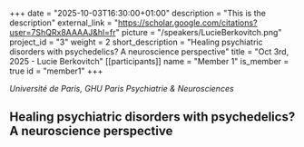 +++
date = "2025-10-03T16:30:00+01:00"
description = "This is the description"
external_link = "https://scholar.google.com/citations?user=7ShQRx8AAAAJ&hl=fr"
picture = "/speakers/LucieBerkovitch.png"
project_id = "3"
weight = 2
short_description = "Healing psychiatric disorders with psychedelics? A neuroscience perspective"
title = "Oct 3rd, 2025 - Lucie Berkovitch"
[[participants]]
    name = "Member 1"
    is_member = true
    id = "member1"
+++

_Université de Paris, GHU Paris Psychiatrie & Neurosciences_

## Healing psychiatric disorders with psychedelics? A neuroscience perspective
